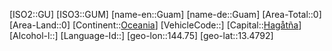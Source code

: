﻿---
location: [13.4792,144.75]
type: Country
tags:
- geo/Country

SpocWebEntityId: 26913
isDeleted: false
confidential: public

---
[ISO2::GU]
[ISO3::GUM]
[name-en::Guam]
[name-de::Guam]
[Area-Total::0]
[Area-Land::0]
[Continent::[Oceania](geo/Continent/Oceania.md)]
[VehicleCode::]
[Capital::[Hagåtña](geo/Continent/Oceania/Guam/Hag%C3%A5t%C3%B1a.md)]
[Alcohol-l::]
[Language-Id::]
[geo-lon::144.75]
[geo-lat::13.4792]

